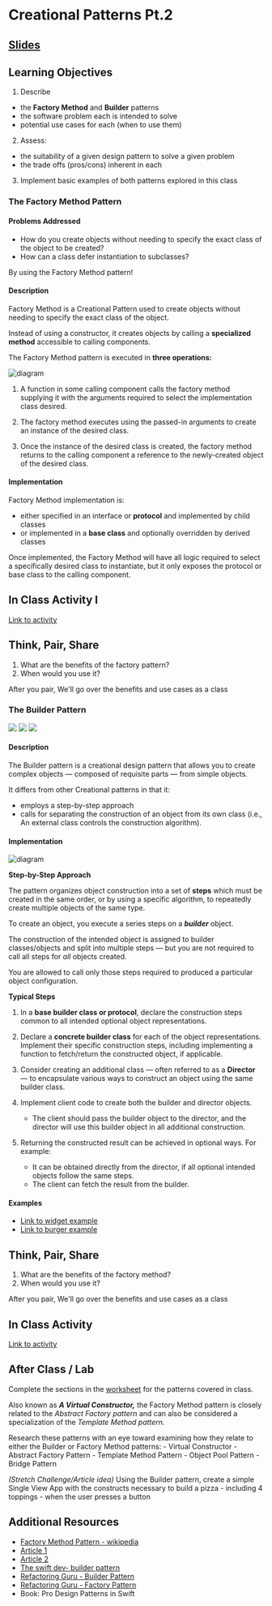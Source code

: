 <!-- Run this slideshow via the following command: -->
<!-- reveal-md README.md -w -->


<!-- .slide: class="header" -->

# Creational Patterns Pt.2

## [Slides](https://make-school-courses.github.io/MOB-2.4-Advanced-Architectural-Patterns-in-iOS/Slides/02-Creational-PatternsPt.2/README.html ':ignore')

<!-- > -->

## Learning Objectives

1. Describe
- the **Factory Method** and **Builder** patterns
- the software problem each is intended to solve
- potential use cases for each (when to use them)

2. Assess:
- the suitability of a given design pattern to solve a given problem
- the trade offs (pros/cons) inherent in each

3. Implement basic examples of both patterns explored in this class

<!-- > -->

### The Factory Method Pattern

#### Problems Addressed

- How do you create objects without needing to specify the exact class of the object to be created?
- How can a class defer instantiation to subclasses?

By using the Factory Method pattern!

<!-- > -->

#### Description

Factory Method is a Creational Pattern used to create objects without needing to specify the exact class of the object.

Instead of using a constructor, it creates objects by calling a **specialized method** accessible to calling components.

<!-- > -->

The Factory Method pattern is executed in **three operations:**

![diagram](assets/factoryDiagram.png)

<!-- v -->

1. A function in some calling component calls the factory method supplying it with the arguments required to select the  implementation class desired.

<!-- v -->

2. The factory method executes using the passed-in arguments to create an instance of the desired class.

<!-- v -->

3. Once the instance of the desired class is created, the factory method returns to the calling component a reference to the newly-created object of the desired class.

<!-- > -->

#### Implementation

Factory Method implementation is:

- either specified in an interface or **protocol** and implemented by child classes
- or implemented in a **base class** and optionally overridden by derived classes

Once implemented, the Factory Method will have all logic required to select a specifically desired class to instantiate, but it only exposes the protocol or base class to the calling component.

<!-- > -->

## In Class Activity I

[Link to activity](assignments/factory.md)

<!-- > -->

## Think, Pair, Share

1. What are the benefits of the factory pattern?
2. When would you use it?

After you pair, We'll go over the benefits and use cases as a class

<!--
#### Benefits
1. Factory Method pattern makes the codebase more flexible to add or remove new types.
2. It is simple to implement.
3. It is often combined with the Singleton and Object Pool patterns.

#### When to use

The goal of this pattern is to encapsulate a **thing** for which optional variations of that thing are needed.

Use it when there is a choice to be made between classes that implement a shared protocol or base class.

This pattern works when a calling component can rely on the existence of only one single base type
- __*do not*__ use it if there is no single common base class or shared protocol.

-->

<!-- > -->

### The Builder Pattern

<img src="https://refactoring.guru/images/patterns/diagrams/builder/problem1.png">

<!-- v -->

<img src="https://refactoring.guru/images/patterns/diagrams/builder/problem2.png">

<!-- v -->

<img src="https://refactoring.guru/images/patterns/diagrams/builder/solution1.png">

<!-- > -->

#### Description

The Builder pattern is a creational design pattern that allows you to create complex objects — composed of requisite parts — from simple objects.

It differs from other Creational patterns in that it:

- employs a step-by-step approach
- calls for separating the construction of an object from its own class (i.e., An external class controls the construction algorithm).

<!-- > -->

#### Implementation

![diagram](assets/builder.png)

<!-- > -->

**Step-by-Step Approach**

The pattern organizes object construction into a set of **steps** which must be created in the same order, or by using a specific algorithm, to repeatedly create multiple objects of the same type.

<!-- > -->

To create an object, you execute a series steps on a __*builder*__ object.

The construction of the intended object is assigned to builder classes/objects and split into multiple steps — but you are not required to call all steps for *all* objects created.

You are allowed to call only those steps required to produced a particular object configuration.

<!-- > -->

<!--
**External Builders**

The Builder pattern suggests that you extract the object construction code out of its own class and move it to separate objects called *builders.*

The construction of the intended object is assigned to builder classes/objects and split into multiple steps.

To create an object, you successively call builder methods on an instance of a builder class, which builds the final object step-by-step and returns it as its final step.
-->

<!-- > -->

**Typical Steps**

1. In a **base builder class or protocol**, declare the construction steps common to all intended optional object representations.

2. Declare a **concrete builder class** for each of the object representations. Implement their specific construction steps, including implementing a function to fetch/return the constructed object, if applicable.

3. Consider creating an additional class — often referred to as a **Director** — to encapsulate various ways to construct an object using the same builder class.

<!-- > -->

4. Implement client code to create both the builder and director objects.
    - The client should pass the builder object to the director, and the director will use this builder object in all additional construction.

5. Returning the constructed result can be achieved in optional ways. For example:
    - It can be obtained directly from the director,  if all optional intended objects follow the same steps.
    - The client can fetch the result from the builder.

<!-- > -->

#### Examples

- [Link to widget example](assignments/widget.md)
- [Link to burger example](assignments/burgerExample.md)

<!-- > -->

## Think, Pair, Share

1. What are the benefits of the factory method?
2. When would you use it?

After you pair, We'll go over the benefits and use cases as a class

<!--
#### Benefits
This pattern allows you to produce different types and representations of an object using the same construction code.

Builder can use one of the other patterns — including Singleton or Bridge — to provide the logic that decides which object gets built.

Builder is one of the top design patterns used in iOS development (along with Singleton and Factory Method)

#### When to use (problems addressed)

Use the Builder pattern when…
- you need to compose complex objects
- you want to avoid having a constructor with too many parameters (difficult to work with)
- your code needs different versions of a specific object

**iOS Example**
What if you want to create a view controller which creates a custom view based on the user’s selection of key criteria such as:

- Region
- Gender
- Age
- Personal Interests
- etc.

...and then present a *different* view based on each of the choices the user selects?

Builder facilitates this architecture nicely!

-->

<!-- > -->

## In Class Activity

[Link to activity](assignments/builder.md)

<!-- > -->

## After Class / Lab

Complete the sections in the [worksheet](https://docs.google.com/document/d/11jRhbMQfxqDy3SP-Xs_EnWUnuwcwX3QFvNYnRbVvwWo/edit?usp=sharing) for the patterns covered in class.

Also known as __*A Virtual Constructor,*__ the Factory Method pattern is closely related to the *Abstract Factory pattern* and can also be considered a specialization of the *Template Method pattern.*

Research these patterns with an eye toward examining how they relate to either the Builder or Factory Method patterns:
    - Virtual Constructor
    - Abstract Factory Pattern
    - Template Method Pattern
    - Object Pool Pattern
    - Bridge Pattern

<!-- > -->

*(Stretch Challenge/Article idea)* Using the Builder pattern, create a simple Single View App with the constructs necessary to build a pizza -  including 4 toppings - when the user presses a button

<!-- > -->

## Additional Resources

- [Factory Method Pattern - wikipedia](https://en.wikipedia.org/wiki/Factory_method_pattern)
- [Article 1](https://en.wikipedia.org/wiki/Builder_pattern)</br>
- [Article 2](https://www.geeksforgeeks.org/builder-design-pattern/)</br>
- [The swift dev- builder pattern](https://theswiftdev.com/swift-builder-design-pattern/)
- [Refactoring Guru - Builder Pattern](https://refactoring.guru/design-patterns/builder)
- [Refactoring Guru - Factory Pattern](https://refactoring.guru/design-patterns/factory-method)
- Book: Pro Design Patterns in Swift
